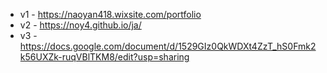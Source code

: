 - v1 - https://naoyan418.wixsite.com/portfolio
- v2 - https://noy4.github.io/ja/
- v3 - https://docs.google.com/document/d/1529GIz0QkWDXt4ZzT_hS0Fmk2k56UXZk-ruqVBlTKM8/edit?usp=sharing

